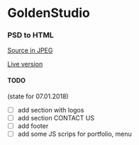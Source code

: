 # GoldenStudio

### PSD to HTML

[Source in JPEG](http://achromik.com/sources/GoldenStudio.jpg)

[Live version](http://achromik.com/Golden/)


#### TODO 
(state for 07.01.2018)

- [ ] add section with logos
- [ ] add section CONTACT US
- [ ] add footer
- [ ] add some JS scrips for portfolio, menu 
